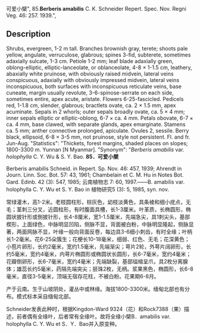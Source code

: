 可爱小檗",
85.**Berberis amabilis** C. K. Schneider Repert. Spec. Nov. Regni Veg. 46: 257. 1939.",

## Description
Shrubs, evergreen, 1-2 m tall. Branches brownish gray, terete; shoots pale yellow, angulate, verruculose, glabrous; spines 3-fid, subterete, sometimes adaxially sulcate, 1-3 cm. Petiole 1-2 mm; leaf blade adaxially green, oblong-elliptic, elliptic-lanceolate, or oblanceolate, 4-8 × 1-1.5 cm, leathery, abaxially white pruinose, with obviously raised midvein, lateral veins conspicuous, adaxially with obviously impressed midvein, lateral veins inconspicuous, both surfaces with inconspicuous reticulate veins, base cuneate, margin usually revolute, 3-6-spinose-serrate on each side, sometimes entire, apex acute, aristate. Flowers 6-25-fascicled. Pedicels red, 1-1.8 cm, slender, glabrous; bractlets ovate, ca. 2 × 1.5 mm, apex acuminate. Sepals in 2 whorls; outer sepals broadly ovate, ca. 5 × 4 mm; inner sepals elliptic or elliptic-oblong, 6-7 × ca. 4 mm. Petals obovate, 6-7 × ca. 4 mm, base clawed, with separate glands, apex emarginate. Stamens ca. 5 mm; anther connective prolonged, apiculate. Ovules 2, sessile. Berry black, ellipsoid, 6-8 × 3-5 mm, not pruinose, style not persistent. Fl. and fr. Jun-Aug.
  "Statistics": "Thickets, forest margins, shaded places on slopes; 1800-3300 m. Yunnan [N Myanmar].
  "Synonym": "*Berberis amabilis* var. *holophylla* C. Y. Wu &amp; S. Y. Bao.
**85．可爱小檗**

Berberis amabilis Schneid. in Repert. Sp. Nov. 46: 457, 1939; Ahrendt in Journ. Linn. Soc. Bot. 57: 43, 1961; Chambelain et C. M. Hu in Notes Bot. Gard. Edinb. 42 (3): 547, 1985; 云南植物志 7: 60, 1997.——B. amabilis var. holophylla C. Y. Wu et S. Y. Bao in 植物研究5 (3): 5, 1985, syn. nov.

常绿灌木，高1-2米。老枝圆柱形，棕灰色，幼枝淡黄色，具条棱和细小疣点，无毛；茎刺三分叉，近圆柱形，有时腹面具槽，长1-3厘米。叶革质，长椭圆形，椭圆状披针形或倒披针形，长4-8厘米，宽1-1.5厘米，先端急尖，具1刺尖头，基部楔形，上面绿色，中脉明显凹陷，侧脉不显，背面被白粉，中脉明显隆起，侧脉显著，两面网脉不显，叶缘一般向背面反卷，每边具3-6细小刺齿，有时全缘；叶柄长1-2毫米。花6-25朵簇生；花梗长10-18毫米，细弱、红色、无毛；花深黄色；小苞片卵形，长约2毫米，宽约1.5毫米，先端渐尖；萼片2轮，外萼片阔卵形，长约5毫米，宽约4毫米，内萼片椭圆形或椭圆状长圆形，长6-7毫米，宽约4毫米；花瓣倒卵形，长6-7毫米，宽约4毫米；先端缺裂，基部缢缩呈爪，具2枚分离腺体；雄蕊长约5毫米，药隔先端突尖；胚珠2枚，无柄。浆果黑色，椭圆形，长6-8毫米，直径3-5毫米，顶端无宿存花柱，不被白粉。花果期6-8月。

产于云南。生于山坡阴处，灌丛中或林缘。海拔1800-3300米。缅甸北部也有分布。模式标本采自缅甸北部。

Schneider发表此种时，根据Kingdon-Ward 9324（花）和Rock7388（果）描述，前者偶有全缘叶，后者常有全缘叶。故将全缘小檗B．amabilis var. holophylla C. Y. Wu et S．Y．Bao并入原变种。
